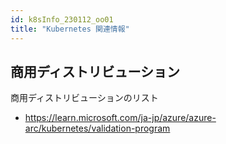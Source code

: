 ```yaml
---
id: k8sInfo_230112_oo01
title: "Kubernetes 関連情報"
---
```


## 商用ディストリビューション

商用ディストリビューションのリスト

- https://learn.microsoft.com/ja-jp/azure/azure-arc/kubernetes/validation-program




